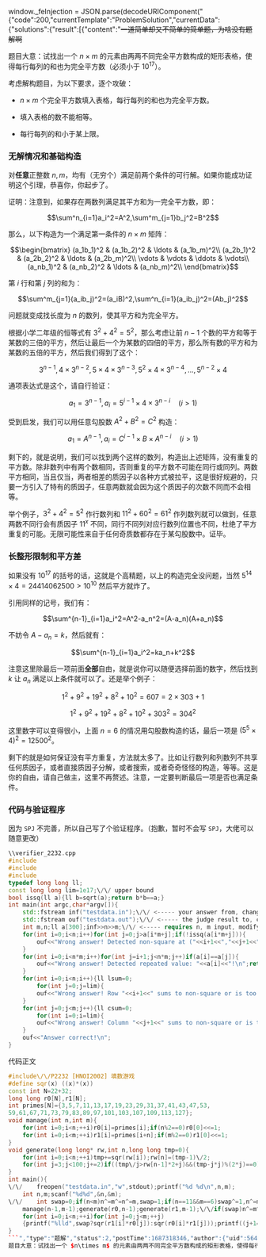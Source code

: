 window._feInjection = JSON.parse(decodeURIComponent("{"code":200,"currentTemplate":"ProblemSolution","currentData":{"solutions":{"result":[{"content":"~~一道简单却又不简单的简单题，为啥没有题解啊~~

题目大意：试找出一个 $n\times m$ 的元素由两两不同完全平方数构成的矩形表格，使得每行每列的和也为完全平方数（必须小于 $10^{17}$）。

考虑解构题目，为以下要求，逐个攻破：

- $n\times m$ 个完全平方数填入表格，每行每列的和也为完全平方数。

- 填入表格的数不能相等。

- 每行每列的和小于某上限。

### 无解情况和基础构造

对**任意**正整数 $n,m$，均有（无穷个）满足前两个条件的可行解。如果你能成功证明这个引理，恭喜你，你起步了。

证明：注意到，如果存在两数列满足其平方和为一完全平方数，即：

$$\sum^n_{i=1}a_i^2=A^2,\sum^m_{j=1}b_j^2=B^2$$

那么，以下构造为一个满足第一条件的 $n\times m$ 矩阵：

$$\begin{bmatrix}
(a_1b_1)^2 & (a_1b_2)^2 & \ldots & (a_1b_m)^2\\
(a_2b_1)^2 & (a_2b_2)^2 & \ldots & (a_2b_m)^2\\
\vdots & \vdots & \ddots & \vdots\\
(a_nb_1)^2 & (a_nb_2)^2 & \ldots & (a_nb_m)^2\\
\end{bmatrix}$$

第 $i$ 行和第 $j$ 列的和为：

$$\sum^m_{j=1}(a_ib_j)^2=(a_iB)^2,\sum^n_{i=1}(a_ib_j)^2=(Ab_j)^2$$

问题就变成找长度为 $n$ 的数列，使其平方和为完全平方。

根据小学二年级的恒等式有 $3^2+4^2=5^2$，那么考虑让前 $n-1$ 个数的平方和等于某数的三倍的平方，然后让最后一个为某数的四倍的平方，那么所有数的平方和为某数的五倍的平方，然后我们得到了这个：

$$3^{n-1},4\times 3^{n-2},5\times 4\times 3^{n-3},5^2\times 4\times 3^{n-4},...,5^{n-2}\times 4$$

通项表达式是这个，请自行验证：

$$a_1=3^{n-1},a_i=5^{i-1}\times 4\times 3^{n-i}\quad(i>1)$$

受到启发，我们可以用任意勾股数 $A^2+B^2=C^2$ 构造：

$$a_1=A^{n-1},a_i=C^{i-1}\times  B\times  A^{n-i}\quad(i>1)$$

剩下的，就是说明，我们可以找到两个这样的数列，构造出上述矩阵，没有重复的平方数。除非数列中有两个数相同，否则重复的平方数不可能在同行或同列。两数平方相同，当且仅当，两者相差的质因子以各种方式被拉平，这是很好规避的，只要一方引入了特有的质因子，任意两数就会因为这个质因子的次数不同而不会相等。

举个例子，$3^2+4^2=5^2$ 作行数列和 $11^2+60^2=61^2$ 作列数列就可以做到，任意两数不同行会有质因子 $11^x$ 不同，同行不同列对应行数列位置也不同，杜绝了平方重复的可能。无限可能性来自于任何奇质数都存在于某勾股数中。证毕。

### 长整形限制和平方差

如果没有 $10^{17}$ 的括号的话，这就是个高精题，以上的构造完全没问题，当然 $5^{14}\times 4=24414062500>10^{10}$ 然后平方就炸了。

引用同样的记号，我们有：

$$\sum^{n-1}_{i=1}a_i^2=A^2-a_n^2=(A-a_n)(A+a_n)$$

不妨令 $A-a_n=k$，然后就有：

$$\sum^{n-1}_{i=1}a_i^2=ka_n+k^2$$

注意这里除最后一项前面**全部**自由，就是说你可以随便选择前面的数字，然后找到 $k$ 让 $a_n$ 满足以上条件就可以了。还是举个例子：

$$1^2+9^2+19^2+8^2+10^2=607=2\times 303+1$$

$$1^2+9^2+19^2+8^2+10^2+303^2=304^2$$

这里数字可以变得很小，上面 $n=6$ 的情况用勾股数构造的话，最后一项是 $(5^5\times 4)^2=12500^2$。

剩下的就是如何保证没有平方重复，方法就太多了。比如让行数列和列数列不共享任何质因子，或者直接质因子分解，或者搜索，或者奇奇怪怪的构造，等等。这是你的自由，请自己做主，这里不再赘述。注意，一定要判断最后一项是否也满足条件。

### 代码与验证程序

因为 `SPJ` 不完善，所以自己写了个验证程序。（抱歉，暂时不会写 `SPJ`，大佬可以随意更改）

```cpp
\\verifier_2232.cpp
#include
#include
#include
typedef long long ll;
const long long lim=1e17;\/\/ upper bound
bool issq(ll a){ll b=sqrt(a);return b*b==a;}
int main(int argc,char*argv[]){
	std::fstream inf("testdata.in");\/\/ <----- your answer from, change inf to cin if std::cin.
	std::fstream ouf("testdata.out");\/\/ <----- the judge result to, change ouf to cout if std::cout.
	int m,n;ll a[300];inf>>n>>m;\/\/ <----- requires n, m input, modify if needed.
	for(int i=0;i<n;i++)for(int j=0;j>a[i*m+j];if(!issq(a[i*m+j])){
		ouf<<"Wrong answer! Detected non-square at ("<<i+1<<","<<j+1<<")!\n";return 0;}
	}
	for(int i=0;i<n*m;i++)for(int j=i+1;j<n*m;j++)if(a[i]==a[j]){
		ouf<<"Wrong answer! Detected repeated value: "<<a[i]<<"!\n";return 0;
	}
	for(int i=0;i<n;i++){ll lsum=0;
		for(int j=0;j=lim){
		ouf<<"Wrong answer! Row "<<i+1<<" sums to non-square or is too large!\n";return 0;}
	}
	for(int j=0;j<m;j++){ll csum=0;
		for(int i=0;i=lim){
		ouf<<"Wrong answer! Column "<<j+1<<" sums to non-square or is too large!\n";return 0;}
	}
	ouf<<"Answer correct!\n";
}
```

代码正文

```cpp
#include\/\/P2232 [HNOI2002] 填数游戏
#define sqr(x) ((x)*(x))
const int N=22+32;
long long r0[N],r1[N];
int primes[N]={3,5,7,11,13,17,19,23,29,31,37,41,43,47,53,
59,61,67,71,73,79,83,89,97,101,103,107,109,113,127};
void manage(int n,int m){
	for(int i=0;i<n;++i)r0[i]=primes[i];if(n%2==0)r0[0]<<=1;
	for(int i=0;i<m;++i)r1[i]=primes[i+n];if(m%2==0)r1[0]<<=1;
}
void generate(long long* rw,int n,long long tmp=0){
	for(int i=0;i<n;++i)tmp+=sqr(rw[i]);rw[n]=(tmp-1)\/2;
	for(int j=3;j<100;j+=2)if((tmp\/j>rw[n-1]*2+j)&&(tmp-j*j)%(2*j)==0)rw[n]=(tmp-j*j)\/2\/j;
}
int main(){
\/\/	freopen("testdata.in","w",stdout);printf("%d %d\n",n,m);
	int n,m;scanf("%d%d",&n,&m);
\/\/	int swap=0;if(n<m)n^=m^=n^=m,swap=1;if(n==11&&m==6)swap^=1,n^=m^=n^=m;
	manage(n-1,m-1);generate(r0,n-1);generate(r1,m-1);\/\/if(swap)n^=m^=n^=m;
	for(int i=0;i<n;++i)for(int j=0;j<m;++j)
	{printf("%lld",swap?sqr(r1[i]*r0[j]):sqr(r0[i]*r1[j]));printf((j+1==m)?"\n":" ");}
}
```","type":"题解","status":2,"postTime":1687318346,"author":{"uid":56489,"name":"一只小兔子","slogan":"只会压行的蒟蒻","badge":null,"isAdmin":false,"isBanned":false,"color":"Green","ccfLevel":0,"background":""},"thumbUp":8,"commentCount":0,"currentUserVoteType":0,"contentDescription":"一道简单却又不简单的简单题，为啥没有题解啊
题目大意：试找出一个 $n\times m$ 的元素由两两不同完全平方数构成的矩形表格，使得每行每列的和也为完全平方数（必须小于 $10^{17}$）...","id":586555,"identifier":"solution-p2232","title":"P2232 [HNOI2002] 填数游戏 题解"}],"perPage":10,"count":1},"problem":{"pid":"P2232","title":"[HNOI2002] 填数游戏","difficulty":0,"fullScore":100,"type":"P"},"acceptSolution":true},"currentTitle":"题解","currentTheme":{"id":559,"header":{"imagePath":"https:\/\/s2.ax1x.com\/2019\/08\/01\/ea5j4H.jpg","color":[[225,75,120,1],[23,208,180,1]],"blur":0,"brightness":-63,"degree":244,"repeat":0,"position":[50,17],"size":[1,1],"type":1,"__CLASS_NAME":"Luogu\DataClass\User\ThemeConfig\HeaderFooterConfig"},"sideNav":{"logoBackgroundColor":[23,208,180,1],"color":[255,64,122,1],"invertColor":false,"__CLASS_NAME":"Luogu\DataClass\User\ThemeConfig\SideNavConfig"},"footer":{"imagePath":"https:\/\/s2.ax1x.com\/2019\/08\/01\/ea5j4H.jpg","color":[[225,75,120,1],[23,208,180,1]],"blur":0,"brightness":-2,"degree":0,"repeat":0,"position":[38,73],"size":[0,0],"type":1,"__CLASS_NAME":"Luogu\DataClass\User\ThemeConfig\HeaderFooterConfig"}},"currentTime":1694599187,"currentUser":{"followingCount":0,"followerCount":0,"ranking":null,"eloValue":null,"blogAddress":null,"unreadMessageCount":0,"unreadNoticeCount":0,"uid":570994,"name":"kkRookie","slogan":"","badge":null,"isAdmin":false,"isBanned":false,"color":"Gray","ccfLevel":0,"background":"","verified":true}}"));window._feConfigVersion=1694162564;window._tagVersion=1694594997;